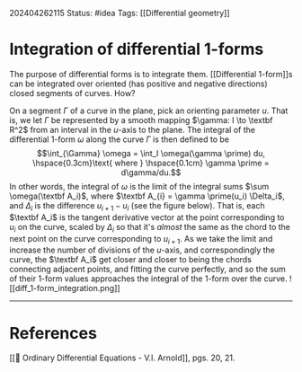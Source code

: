202404262115
Status: #idea
Tags: [[Differential geometry]]

# Integration of differential 1-forms

The purpose of differential forms is to integrate them. [[Differential 1-form]]s can be integrated over oriented (has positive and negative directions) closed segments of curves. How?

On a segment $\Gamma$ of a curve in the plane, pick an orienting parameter $u$. That is, we let $\Gamma$ be represented by a smooth mapping $\gamma: I \to \textbf R^2$ from an interval in the $u$-axis to the plane. The integral of the differential 1-form $\omega$ along the curve $\Gamma$ is then defined to be
$$\int_{\Gamma} \omega = \int_I \omega(\gamma \prime) du, \hspace{0.3cm}\text{ where  } \hspace{0.1cm} \gamma \prime = d\gamma/du.$$
In other words, the integral of $\omega$ is the limit of the integral sums $\sum \omega(\textbf A_i)$, where $\textbf A_{i} = \gamma \prime(u_i) \Delta_i$, and $\Delta_i$ is the difference $u_{i+1} - u_i$ (see the figure below). That is, each $\textbf A_i$ is the tangent derivative vector at the point corresponding to $u_i$ on the curve, scaled by $\Delta_i$ so that it's *almost* the same as the chord to the next point on the curve corresponding to $u_{i+1}$. As we take the limit and increase the number of divisions of the $u$-axis, and correspondingly the curve, the $\textbf A_i$ get closer and closer to being the chords connecting adjacent points, and fitting the curve perfectly, and so the sum of their 1-form values approaches the integral of the 1-form over the curve.
![[diff_1-form_integration.png]]


___
# References
[[📕 Ordinary Differential Equations - V.I. Arnold]], pgs. 20, 21.